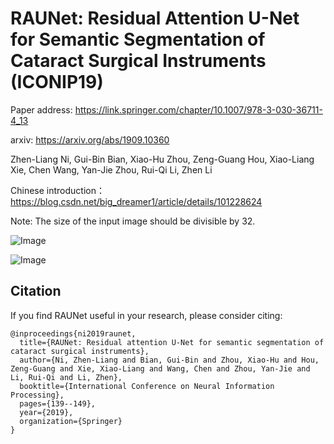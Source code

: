 # RAUNet: Residual Attention U-Net for Semantic Segmentation of Cataract Surgical Instruments (ICONIP19)

Paper address: https://link.springer.com/chapter/10.1007/978-3-030-36711-4_13

arxiv: https://arxiv.org/abs/1909.10360

Zhen-Liang Ni, Gui-Bin Bian, Xiao-Hu Zhou, Zeng-Guang Hou, Xiao-Liang Xie, Chen Wang, Yan-Jie Zhou, Rui-Qi Li, Zhen Li

Chinese introduction： https://blog.csdn.net/big_dreamer1/article/details/101228624

Note: The size of the input image should be divisible by 32.

![Image](https://github.com/nizhenliang/RAUNet/blob/master/img/RAUNet.png)

![Image](https://github.com/nizhenliang/RAUNet/blob/master/img/AAM.png)

## Citation
If you find RAUNet useful in your research, please consider citing:

```
@inproceedings{ni2019raunet,
  title={RAUNet: Residual attention U-Net for semantic segmentation of cataract surgical instruments},
  author={Ni, Zhen-Liang and Bian, Gui-Bin and Zhou, Xiao-Hu and Hou, Zeng-Guang and Xie, Xiao-Liang and Wang, Chen and Zhou, Yan-Jie and Li, Rui-Qi and Li, Zhen},
  booktitle={International Conference on Neural Information Processing},
  pages={139--149},
  year={2019},
  organization={Springer}
}
```
